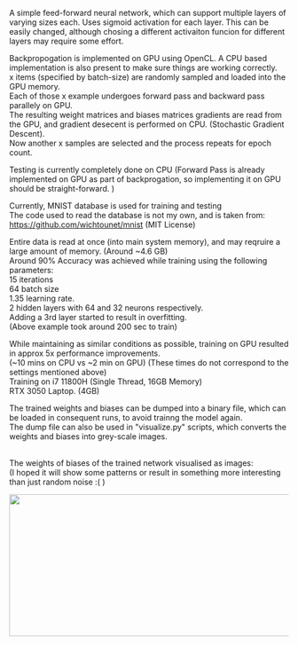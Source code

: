 A simple feed-forward neural network, which can support multiple layers of varying sizes each.
Uses sigmoid activation for each layer. This can be easily changed, although chosing a different activaiton funcion for different layers may require some effort.

Backpropogation is implemented on GPU using OpenCL. A CPU based implementation is also present to make sure things are working correctly. <br/>
x items (specified by batch-size) are randomly sampled and loaded into the GPU memory.<br/>
Each of those x example undergoes forward pass and backward pass parallely on GPU.<br/>
The resulting weight matrices and biases matrices gradients are read from the GPU, and gradient desecent is performed on CPU. (Stochastic Gradient Descent).<br/>
Now another x samples are selected and the process repeats for epoch count.<br/>

Testing is currently completely done on CPU (Forward Pass is already implemented on GPU as part of backprogation, so implementing it on GPU should be straight-forward. )<br/>

Currently, MNIST database is used for training and testing<br/>
The code used to read the database is not my own, and is taken from:<br/>
https://github.com/wichtounet/mnist (MIT License)<br/>

Entire data is read at once (into main system memory), and may reqruire a large amount of memory. (Around ~4.6 GB)<br/>
Around 90% Accuracy was achieved while training using the following parameters:<br/>
15 iterations<br/>
64 batch size<br/>
1.35 learning rate.<br/>
2 hidden layers with 64 and 32 neurons respectively.<br/>
Adding a 3rd layer started to result in overfitting.<br/>
(Above example took around 200 sec to train) <br/>

While maintaining as similar conditions as possible, training on GPU resulted in approx 5x performance improvements.<br/>
(~10 mins on CPU vs ~2 min on GPU) (These times do not correspond to the settings mentioned above)<br/>
Training on i7 11800H (Single Thread, 16GB Memory)<br/>
RTX 3050 Laptop. (4GB)<br/>

The trained weights and biases can be dumped into a binary file, which can be loaded in consequent runs, to avoid trainng the model again. <br/>
The dump file can also be used in "visualize.py" scripts, which converts the weights and biases into grey-scale images. <br/> <br/>

The weights of biases of the trained network visualised as images: <br/>
(I hoped it will show some patterns or result in something more interesting than just random noise :( )

<img src="https://i.imgur.com/gacDtSb.png" width="512" height="256" />